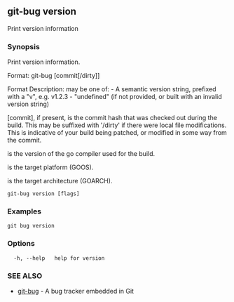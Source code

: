 ## git-bug version

Print version information

### Synopsis


Print version information.

Format:
  git-bug <version> [commit[/dirty]] <compiler version> <platform> <arch>

Format Description:
  <version> may be one of:
  	- A semantic version string, prefixed with a "v", e.g. v1.2.3
  	- "undefined" (if not provided, or built with an invalid version string)

  [commit], if present, is the commit hash that was checked out during the
  build. This may be suffixed with '/dirty' if there were local file
  modifications. This is indicative of your build being patched, or modified in
  some way from the commit.

  <compiler version> is the version of the go compiler used for the build.

  <platform> is the target platform (GOOS).

  <arch> is the target architecture (GOARCH).


```
git-bug version [flags]
```

### Examples

```
git bug version
```

### Options

```
  -h, --help   help for version
```

### SEE ALSO

* [git-bug](git-bug.md)	 - A bug tracker embedded in Git


